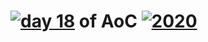 # [![day 18](18)](https://adventofcode.com/2020/day/18) of AoC [![2020](2020)](https://adventofcode.com/2020)
